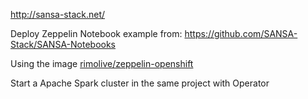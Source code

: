 http://sansa-stack.net/

Deploy Zeppelin Notebook example from: https://github.com/SANSA-Stack/SANSA-Notebooks

Using the image [rimolive/zeppelin-openshift](https://github.com/rimolive/zeppelin-openshift)

Start a Apache Spark cluster in the same project with Operator